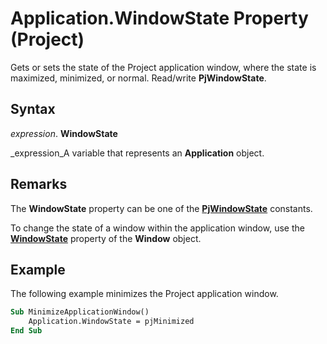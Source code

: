 
# Application.WindowState Property (Project)

Gets or sets the state of the Project application window, where the state is maximized, minimized, or normal. Read/write  **PjWindowState**.


## Syntax

 _expression_. **WindowState**

 _expression_A variable that represents an  **Application** object.


## Remarks

The  **WindowState** property can be one of the **[PjWindowState](e5d7bd5b-9993-7f3d-f0c3-96d299a32504.md)** constants.

To change the state of a window within the application window, use the  **[WindowState](b1c0616c-7377-356e-446d-ee2d2f490e15.md)** property of the **Window** object.


## Example

The following example minimizes the Project application window.


```vb
Sub MinimizeApplicationWindow() 
    Application.WindowState = pjMinimized 
End Sub
```

